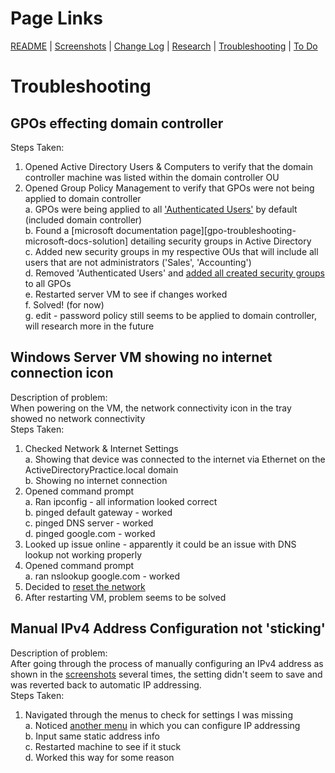 # Page Links

[README](../README.md) | [Screenshots](./screenshots.md) | [Change Log](./change-log.md) | [Research](./research.md) | [Troubleshooting](./troubleshooting.md) | [To Do](./to-do.md)

# Troubleshooting

## GPOs effecting domain controller
Steps Taken:
1. Opened Active Directory Users & Computers to verify that the domain controller machine was listed within the domain controller OU
2. Opened Group Policy Management to verify that GPOs were not being applied to domain controller  
a. GPOs were being applied to all ['Authenticated Users'](./screenshots.md#gpo-troubleshooting-a) by default (included domain controller)  
b. Found a [microsoft documentation page][gpo-troubleshooting-microsoft-docs-solution] detailing security groups in Active Directory  
c. Added new security groups in my respective OUs that will include all users that are not administrators ('Sales', 'Accounting')  
d. Removed 'Authenticated Users' and [added all created security groups](/screenshots.md#gpo-troubleshooting-d) to all GPOs  
e. Restarted server VM to see if changes worked  
f. Solved! (for now)  
g. edit - password policy still seems to be applied to domain controller, will research more in the future

## Windows Server VM showing no internet connection icon
Description of problem:  
When powering on the VM, the network connectivity icon in the tray showed no network connectivity  
Steps Taken:  
1. Checked Network & Internet Settings  
a. Showing that device was connected to the internet via Ethernet on the ActiveDirectoryPractice.local domain  
b. Showing no internet connection  
2. Opened command prompt  
a. Ran ipconfig - all information looked correct  
b. pinged default gateway - worked  
c. pinged DNS server - worked  
d. pinged google.com - worked  
3. Looked up issue online - apparently it could be an issue with DNS lookup not working properly  
4. Opened command prompt  
a. ran nslookup google.com - worked  
5. Decided to [reset the network](./screenshots.md#network-troubleshooting)  
6. After restarting VM, problem seems to be solved  

## Manual IPv4 Address Configuration not 'sticking'
Description of problem:  
After going through the process of manually configuring an IPv4 address as shown in the [screenshots](./screenshots.md#h) several times, the setting didn't seem to save and was reverted back to automatic IP addressing.  
Steps Taken:
1. Navigated through the menus to check for settings I was missing  
    a. Noticed [another menu](./screenshots.md#ipv4-manual-config-troubleshooting) in which you can configure IP addressing  
    b. Input same static address info  
    c. Restarted machine to see if it stuck  
    d. Worked this way for some reason  
